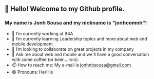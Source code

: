 ## 👋 Hello! Welcome to my Github profile.
### My name is Jonh Sousa and my nickname is "jonhcomnh"!

- 🔭 I’m currently working at B4A
- 🌱 I’m currently learning Leadership topics and more about web and mobile development
- 👯 I’m looking to collaborate on great projects in my company
- 💬 Ask me about web and mobile and we'll have a good conversation with some coffee (or beer....rsrs).
- 📫 How to reach me: My e-mail is jonhnbsousa@gmail.com
- 😄 Pronouns: He/His
